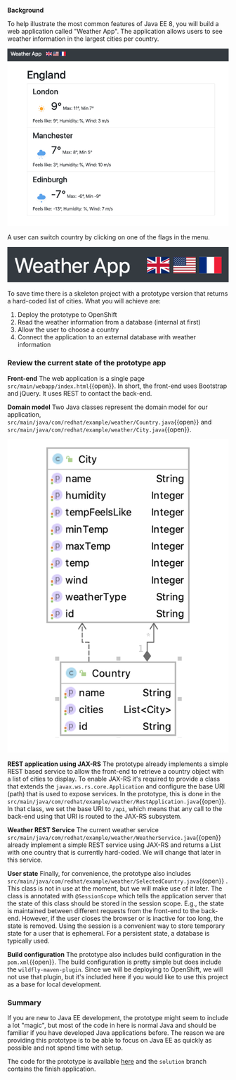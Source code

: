 **Background**

To help illustrate the most common features of Java EE 8, you will build a web application called "Weather App". The application allows users to see weather information in the largest cities per country. 

![The Weather App](../../assets/middleware/middleware-javaee8/weather-app.png)

A user can switch country by clicking on one of the flags in the menu. 

![The Weather App](../../assets/middleware/middleware-javaee8/flags.png)

To save time there is a skeleton project with a prototype version that returns a hard-coded list of cities. What you will achieve are: 

1.  Deploy the prototype to OpenShift
2. Read the weather information from a database (internal at first)
3. Allow the user to choose a country
4. Connect the application to an external database with weather information

### Review the current state of the prototype app

**Front-end**
The web application is a single page `src/main/webapp/index.html`{{open}}.  In short, the front-end uses Bootstrap and jQuery. It uses REST to contact the back-end. 

**Domain model**
Two Java classes represent the domain model for our application, `src/main/java/com/redhat/example/weather/Country.java`{{open}} and `src/main/java/com/redhat/example/weather/City.java`{{open}}.

![The Weather App](../../assets/middleware/middleware-javaee8/domain-model.png)

**REST application using JAX-RS**
The prototype already implements a simple REST based service to allow the front-end to retrieve a country object with a list of cities to display. To enable JAX-RS it's required to provide a class that extends the `javax.ws.rs.core.Application`  and configure the base URI (path) that is used to expose services. In the prototype, this is done in the `src/main/java/com/redhat/example/weather/RestApplication.java`{{open}}. In that class, we set the base URI to `/api`, which means that any call to the back-end using that URI is routed to the JAX-RS subsystem. 

**Weather REST Service**
The current weather service `src/main/java/com/redhat/example/weather/WeatherService.java`{{open}} already implement a simple REST service using JAX-RS and returns a List with one country that is currently hard-coded. We will change that later in this service. 

**User state**
Finally, for convenience, the prototype also includes `src/main/java/com/redhat/example/weather/SelectedCountry.java`{{open}} . This class is not in use at the moment, but we will make use of it later. The class is annotated with `@SessionScope` which tells the application server that the state of this class should be stored in the session scope. E.g., the state is maintained between different requests from the front-end to the back-end. However, if the user closes the browser or is inactive for too long, the state is removed. Using the session is a convenient way to store temporary state for a user that is ephemeral. For a persistent state, a database is typically used. 

**Build configuration**
The prototype also includes build configuration in the `pom.xml`{{open}}. The build configuration is pretty simple but does include the `wildfly-maven-plugin`. Since we will be deploying to OpenShift, we will not use that plugin, but it's included here if you would like to use this project as a base for local development. 

### Summary
If you are new to Java EE development, the prototype might seem to include a lot "magic", but most of the code in here is normal Java and should be familiar if you have developed Java applications before. The reason we are providing this prototype is to be able to focus on Java EE as quickly as possible and not spend time with setup. 

The code for the prototype is available [here](https://github.com/tqvarnst/weather-app) and the `solution` branch contains the finish application.
